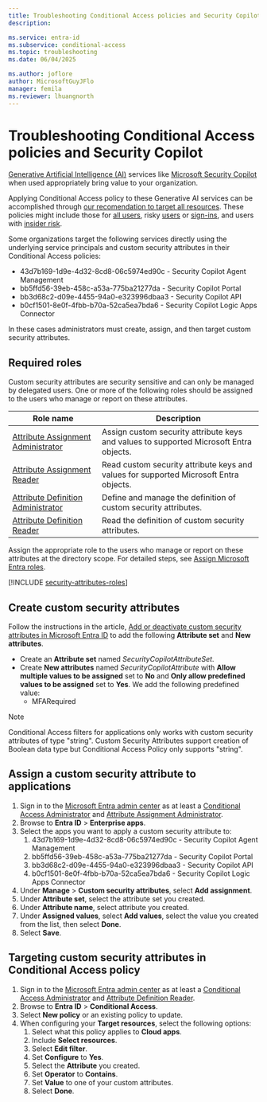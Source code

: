 ```yaml
---
title: Troubleshooting Conditional Access policies and Security Copilot
description: 

ms.service: entra-id
ms.subservice: conditional-access
ms.topic: troubleshooting
ms.date: 06/04/2025

ms.author: joflore
author: MicrosoftGuyJFlo
manager: femila
ms.reviewer: lhuangnorth
---
```

# Troubleshooting Conditional Access policies and Security Copilot

[Generative Artificial Intelligence (AI)](/ai/playbook/technology-guidance/generative-ai/) services like [Microsoft Security Copilot](/copilot/security/microsoft-security-copilot) when used appropriately bring value to your organization.

Applying Conditional Access policy to these Generative AI services can be accomplished through [our recomendation to target all resources](concept-conditional-access-cloud-apps.md#all-resources). These policies might include those for [all users](policy-all-users-mfa-strength.md), risky [users](policy-risk-based-user.md) or [sign-ins](policy-risk-based-sign-in.md), and users with [insider risk](policy-risk-based-insider-block.md). 

Some organizations target the following services directly using the underlying service principals and custom security attributes in their Conditional Access policies:

- 43d7b169-1d9e-4d32-8cd8-06c5974ed90c - Security Copilot Agent Management
- bb5ffd56-39eb-458c-a53a-775ba21277da - Security Copilot Portal
- bb3d68c2-d09e-4455-94a0-e323996dbaa3 - Security Copilot API
- b0cf1501-8e0f-4fbb-b70a-52ca5ea7bda6 - Security Copilot Logic Apps Connector

In these cases administrators must create, assign, and then target custom security attributes.

## Required roles

Custom security attributes are security sensitive and can only be managed by delegated users. One or more of the following roles should be assigned to the users who manage or report on these attributes.

| Role name | Description |
| --- | --- |
| [Attribute Assignment Administrator](../role-based-access-control/permissions-reference.md#attribute-assignment-administrator) | Assign custom security attribute keys and values to supported Microsoft Entra objects. |
| [Attribute Assignment Reader](../role-based-access-control/permissions-reference.md#attribute-assignment-reader) | Read custom security attribute keys and values for supported Microsoft Entra objects. |
| [Attribute Definition Administrator](../role-based-access-control/permissions-reference.md#attribute-definition-administrator) | Define and manage the definition of custom security attributes. |
| [Attribute Definition Reader](../role-based-access-control/permissions-reference.md#attribute-definition-reader) | Read the definition of custom security attributes. |

Assign the appropriate role to the users who manage or report on these attributes at the directory scope. For detailed steps, see [Assign Microsoft Entra roles](../role-based-access-control/manage-roles-portal.md#assign-roles-with-tenant-scope).

[!INCLUDE [security-attributes-roles](../../includes/security-attributes-roles.md)]

## Create custom security attributes

Follow the instructions in the article, [Add or deactivate custom security attributes in Microsoft Entra ID](~/fundamentals/custom-security-attributes-add.md) to add the following **Attribute set** and **New attributes**.

- Create an **Attribute set** named *SecurityCopilotAttributeSet*.
- Create **New attributes** named *SecurityCopilotAttribute* with **Allow multiple values to be assigned** set to **No** and **Only allow predefined values to be assigned** set to **Yes**. We add the following predefined value:
   - MFARequired

> [!NOTE]
> Conditional Access filters for applications only works with custom security attributes of type "string". Custom Security Attributes support creation of Boolean data type but Conditional Access Policy only supports "string".

## Assign a custom security attribute to applications

1. Sign in to the [Microsoft Entra admin center](https://entra.microsoft.com) as at least a [Conditional Access Administrator](../role-based-access-control/permissions-reference.md#conditional-access-administrator) and [Attribute Assignment Administrator](../role-based-access-control/permissions-reference.md#attribute-assignment-administrator).
1. Browse to **Entra ID** > **Enterprise apps**.
1. Select the apps you want to apply a custom security attribute to:
   1. 43d7b169-1d9e-4d32-8cd8-06c5974ed90c - Security Copilot Agent Management
   1. bb5ffd56-39eb-458c-a53a-775ba21277da - Security Copilot Portal
   1. bb3d68c2-d09e-4455-94a0-e323996dbaa3 - Security Copilot API
   1. b0cf1501-8e0f-4fbb-b70a-52ca5ea7bda6 - Security Copilot Logic Apps Connector
1. Under **Manage** > **Custom security attributes**, select **Add assignment**.
1. Under **Attribute set**, select the attribute set you created.
1. Under **Attribute name**, select attribute you created.
1. Under **Assigned values**, select **Add values**, select the value you created from the list, then select **Done**.
1. Select **Save**.

## Targeting custom security attributes in Conditional Access policy

1. Sign in to the [Microsoft Entra admin center](https://entra.microsoft.com) as at least a [Conditional Access Administrator](../role-based-access-control/permissions-reference.md#conditional-access-administrator) and [Attribute Definition Reader](../role-based-access-control/permissions-reference.md#attribute-definition-reader).
1. Browse to **Entra ID** > **Conditional Access**.
1. Select **New policy** or an existing policy to update.
1. When configuring your **Target resources**, select the following options:
   1. Select what this policy applies to **Cloud apps**.
   1. Include **Select resources**.
   1. Select **Edit filter**.
   1. Set **Configure** to **Yes**.
   1. Select the **Attribute** you created.
   1. Set **Operator** to **Contains**.
   1. Set **Value** to one of your custom attributes.
   1. Select **Done**.
